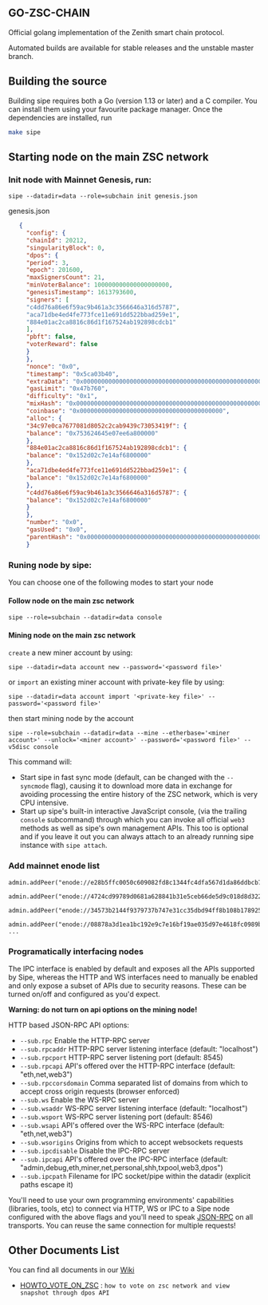## GO-ZSC-CHAIN

Official golang implementation of the Zenith smart chain protocol.

Automated builds are available for stable releases and the unstable master branch.

## Building the source

Building sipe requires both a Go (version 1.13 or later) and a C compiler.
You can install them using your favourite package manager.
Once the dependencies are installed, run
```bash
make sipe
```

## Starting node on the main ZSC network

### Init node with Mainnet Genesis, run:
``` 
sipe --datadir=data --role=subchain init genesis.json
```

genesis.json
   ```json
      {
        "config": {
        "chainId": 20212,
        "singularityBlock": 0,
        "dpos": {
        "period": 3,
        "epoch": 201600,
        "maxSignersCount": 21,
        "minVoterBalance": 100000000000000000000,
        "genesisTimestamp": 1613793600,
        "signers": [
        "c4dd76a86e6f59ac9b461a3c3566646a316d5787",
        "aca71dbe4ed4fe773fce11e691dd522bbad259e1",
        "884e01ac2ca8816c86d1f167524ab192898cdcb1"
        ],
        "pbft": false,
        "voterReward": false
        }
        },
        "nonce": "0x0",
        "timestamp": "0x5ca03b40",
        "extraData": "0x00000000000000000000000000000000000000000000000000000000000000000000000000000000000000000000000000000000000000000000000000000000000000000000000000000000000000000000000000000000000000000000000000",
        "gasLimit": "0x47b760",
        "difficulty": "0x1",
        "mixHash": "0x0000000000000000000000000000000000000000000000000000000000000000",
        "coinbase": "0x0000000000000000000000000000000000000000",
        "alloc": {
        "34c97e0ca7677081d8052c2cab9439c73053419f": {
        "balance": "0x753624645e07ee6a800000"
        },
        "884e01ac2ca8816c86d1f167524ab192898cdcb1": {
        "balance": "0x152d02c7e14af6800000"
        },
        "aca71dbe4ed4fe773fce11e691dd522bbad259e1": {
        "balance": "0x152d02c7e14af6800000"
        },
        "c4dd76a86e6f59ac9b461a3c3566646a316d5787": {
        "balance": "0x152d02c7e14af6800000"
        }
        },
        "number": "0x0",
        "gasUsed": "0x0",
        "parentHash": "0x0000000000000000000000000000000000000000000000000000000000000000"
        }
   ```

### Runing node by sipe:

You can choose one of the following modes to start your node

#### Follow node on the main zsc network
```shell
sipe --role=subchain --datadir=data console
```  

#### Mining node on the main zsc network

`create` a new miner account by using:

```shell
sipe --datadir=data account new --password='<password file>'
```

or `import` an existing miner account with private-key file by using:

```shell
sipe --datadir=data account import '<private-key file>' --password='<password file>'
```

then start mining node by the account

```shell
sipe --role=subchain --datadir=data --mine --etherbase='<miner account>' --unlock='<miner account>' --password='<password file>' --v5disc console
```  

This command will:

* Start sipe in fast sync mode (default, can be changed with the `--syncmode` flag), causing it to
  download more data in exchange for avoiding processing the entire history of the ZSC network,
  which is very CPU intensive.
* Start up sipe's built-in interactive JavaScript console,
  (via the trailing `console` subcommand) through which you can invoke all official `web3` methods
  as well as sipe's own management APIs.
  This too is optional and if you leave it out you can always attach to an already running sipe instance
  with `sipe attach`.

### Add mainnet enode list
```shell
admin.addPeer("enode://e28b5ffc0050c609082fd8c1344fc4dfa567d1da86ddbcb72c82ac16a5524031830afe1a9c049ba229cf71f16f0adb21412f1500c2f7b6e2915ffbd09f821efc@47.243.49.5:30301")
   
admin.addPeer("enode://4724cd99789d0681a628841b31e5ceb66de5d9c018d8d322552e13c3c7987d3ebaa937c290b552351073b0da159dc395be7f9e4f5227ac87441895f0c19036a9@8.212.13.203:30301")
   
admin.addPeer("enode://34573b2144f9379737b747e31cc35dbd94ff8b108b1789253b60cf16a1cf7cca1bc4c53d21772311e7111625ebdf873635a0c06dcb4d83ee93b04a507dc787ff@8.212.13.180:30301")

admin.addPeer("enode://08878a3d1ea1bc192e9c7e16bf19ae035d97e4618fc0989ba21a800f99d23346c798a1a2a010f055a52a1701342de1b8fd329cdee0ca698276f20fb013dabdfa@101.132.158.32:30301")
...
```

### Programatically interfacing nodes

The IPC interface is enabled by default and exposes all the APIs supported by Sipe, whereas the HTTP
and WS interfaces need to manually be enabled and only expose a subset of APIs due to security reasons.
These can be turned on/off and configured as you'd expect.

**Warning: do not turn on api options on the mining node!**

HTTP based JSON-RPC API options:

* `--sub.rpc` Enable the HTTP-RPC server
* `--sub.rpcaddr` HTTP-RPC server listening interface (default: "localhost")
* `--sub.rpcport` HTTP-RPC server listening port (default: 8545)
* `--sub.rpcapi` API's offered over the HTTP-RPC interface (default: "eth,net,web3")
* `--sub.rpccorsdomain` Comma separated list of domains from which to accept cross origin requests (browser enforced)
* `--sub.ws` Enable the WS-RPC server
* `--sub.wsaddr` WS-RPC server listening interface (default: "localhost")
* `--sub.wsport` WS-RPC server listening port (default: 8546)
* `--sub.wsapi` API's offered over the WS-RPC interface (default: "eth,net,web3")
* `--sub.wsorigins` Origins from which to accept websockets requests
* `--sub.ipcdisable` Disable the IPC-RPC server
* `--sub.ipcapi` API's offered over the IPC-RPC interface (default: "admin,debug,eth,miner,net,personal,shh,txpool,web3,dpos")
* `--sub.ipcpath` Filename for IPC socket/pipe within the datadir (explicit paths escape it)

You'll need to use your own programming environments' capabilities (libraries, tools, etc) to connect
via HTTP, WS or IPC to a Sipe node configured with the above flags and you'll need to speak [JSON-RPC](http://www.jsonrpc.org/specification)
on all transports. You can reuse the same connection for multiple requests!

## Other Documents List

You can find all documents in our [Wiki](https://github.com/zsc-ZTChain/go-zsc-chain/wiki/)

* [HOWTO_VOTE_ON_ZSC](https://github.com/zsc-ZTChain/go-zsc-chain/wiki/HOW_TO_VOTE_ON_ZSC)  : `how to vote on zsc network and view snapshot through dpos API`
